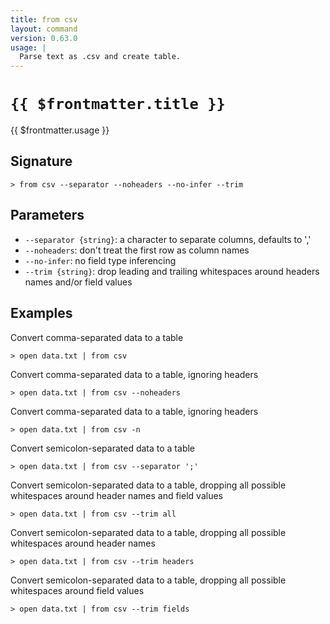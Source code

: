 ```yaml
---
title: from csv
layout: command
version: 0.63.0
usage: |
  Parse text as .csv and create table.
---
```


# `{{ $frontmatter.title }}`

<div style='white-space: pre-wrap;'>{{ $frontmatter.usage }}</div>

## Signature

```> from csv --separator --noheaders --no-infer --trim```

## Parameters

 -  `--separator {string}`: a character to separate columns, defaults to ','
 -  `--noheaders`: don't treat the first row as column names
 -  `--no-infer`: no field type inferencing
 -  `--trim {string}`: drop leading and trailing whitespaces around headers names and/or field values

## Examples

Convert comma-separated data to a table
```shell
> open data.txt | from csv
```

Convert comma-separated data to a table, ignoring headers
```shell
> open data.txt | from csv --noheaders
```

Convert comma-separated data to a table, ignoring headers
```shell
> open data.txt | from csv -n
```

Convert semicolon-separated data to a table
```shell
> open data.txt | from csv --separator ';'
```

Convert semicolon-separated data to a table, dropping all possible whitespaces around header names and field values
```shell
> open data.txt | from csv --trim all
```

Convert semicolon-separated data to a table, dropping all possible whitespaces around header names
```shell
> open data.txt | from csv --trim headers
```

Convert semicolon-separated data to a table, dropping all possible whitespaces around field values
```shell
> open data.txt | from csv --trim fields
```
